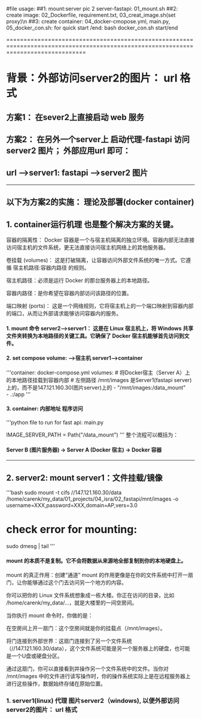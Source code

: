 #file usage:
##1: mount:server pic 2 server-fastapi: 
    01_mount.sh
##2: create image: 
    02_Dockerfile,
    requirement.txt,
    03_creat_image.sh(set proxy)\n
##3: create container: 
    04_docker-cmopose.yml, 
    main.py,
    05_docker_con.sh: for quick start /end: bash docker_con.sh start/end

===================================================================================================================================


# 背景：外部访问server2的图片： url 格式
## 方案1： 在sever2上直接启动 web 服务
## 方案2： 在另外一个server上 启动代理-fastapi 访问 server2 图片； 外部应用url 即可：
## url -->server1: fastapi -->server2 图片

-----------------------------------------------------------------------------------------
## 以下为方案2的实施： 理论及部署(docker container)
## 1. container运行机理 也是整个解决方案的关键。

容器的隔离性： Docker 容器是一个与宿主机隔离的独立环境。容器内部无法直接访问宿主机的文件系统，更无法直接访问宿主机网络上的其他服务器。

卷挂载 (volumes)： 这是打破隔离，让容器访问外部文件系统的唯一方式。它遵循 宿主机路径:容器内路径 的规则。

宿主机路径：必须是运行 Docker 的那台服务器上的本地路径。

容器内路径：是你希望在容器内部访问该路径的位置。

端口映射 (ports)： 这是一个网络规则，它将宿主机上的一个端口映射到容器内部的端口，从而让外部请求能够访问容器内的服务。

#### 1. mount 命令 server2-->server1： 这是在 Linux 宿主机上，将 Windows 共享文件夹转换为本地路径的关键工具。它确保了 Docker 宿主机能够首先访问到文件。
#### 2. set compose volume: -->宿主机 server1-->container
'''container: docker-compose.yml
    volumes:
      # 将Docker宿主（Server A）上的本地路径挂载到容器内部
      # 左侧路径 /mnt/images 是Server1(fastapi server)上的，而不是147.121.160.30(图片server)上的
      - "/mnt/images:/data_mount"  
      - .:/app
'''

#### 3. container: 内部地址 程序访问
'''python file to run for fast api: main.py

IMAGE_SERVER_PATH = Path("/data_mount")
'''
整个流程可以概括为：
#### Server B (图片服务器) -> Server A (Docker 宿主) -> Docker 容器

-----------------------------------------------------------------------------------------
## 2. server2: mount server1：文件挂载/镜像

'''bash
sudo mount -t cifs //147.121.160.30/data /home/carenk/my_data/01_projects/04_isra/02_fastapi/mnt/images -o username=XXX,password=XXX,domain=AP,vers=3.0
# check error for mounting:
sudo dmesg | tail
'''
#### mount 的本质不是复制。它不会将数据从来源地全部复制到你的本地硬盘上。

mount 的真正作用：创建“通道”
mount 的作用更像是在你的文件系统中打开一扇门，让你能够通过这个门去访问另一个地方的内容。

你可以把你的 Linux 文件系统想象成一栋大楼。你正在访问的目录，比如 /home/carenk/my_data/...，就是大楼里的一间空房间。

当你执行 mount 命令时，你做的是：

在空房间上开一扇门：这个空房间就是你的挂载点（/mnt/images）。

将门连接到外部世界：这扇门连接到了另一个文件系统（//147.121.160.30/data），这个文件系统可能是另一个服务器上的硬盘，也可能是一个U盘或硬盘分区。

通过这扇门，你可以直接看到并操作另一个文件系统中的文件。当你对 /mnt/images 中的文件进行读写操作时，你的操作系统实际上是在远程服务器上进行这些操作，数据始终存储在原始位置。



### 1. server1(linux) 代理 图片server2（windows), 以便外部访问server2的图片： url 格式
